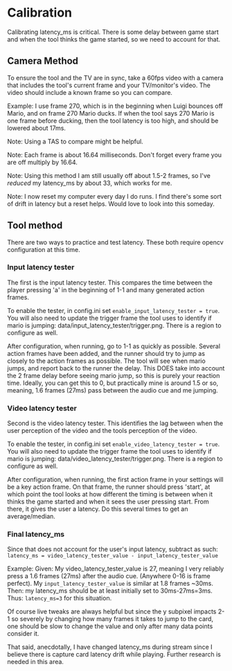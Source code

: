 Calibration
===========

Calibrating latency_ms is critical. There is some delay between game start
and when the tool thinks the game started, so we need to account for that.

Camera Method
-------------

To ensure the tool and the TV are in sync, take a 60fps video with a camera
that includes the tool's current frame and your TV/monitor's video. The
video should include a known frame so you can compare.

Example: I use frame 270, which is in the beginning when Luigi bounces
off Mario, and on frame 270 Mario ducks. If when the tool says 270 Mario
is one frame before ducking, then the tool latency is too high, and should
be lowered about 17ms.

Note: Using a TAS to compare might be helpful.

Note: Each frame is about 16.64 milliseconds. Don't forget every frame you are off multiply
by 16.64.

Note: Using this method I am still usually off about 1.5-2 frames, so I've
*reduced* my latency_ms by about 33, which works for me.

Note: I now reset my computer every day I do runs. I find there's some sort
of drift in latency but a reset helps. Would love to look into this someday.

Tool method
-----------

There are two ways to practice and test latency. These both require opencv
configuration at this time.

### Input latency tester

The first is the input latency tester. This compares the time between the player
pressing 'a' in the beginning of 1-1 and many generated action frames.

To enable the tester, in config.ini set `enable_input_latency_tester = true`. You
will also need to update the trigger frame the tool uses to identify if mario
is jumping: data/input_latency_tester/trigger.png. There is a region to
configure as well.

After configuration, when running, go to 1-1 as quickly as possible.
Several action frames have been added, and the runner should try to jump as
closely to the action frames as possible. The tool will see when mario jumps,
and report back to the runner the delay. This DOES take into account the 2 frame
delay before seeing mario jump, so this is purely your reaction time. Ideally,
you can get this to 0, but practically mine is around 1.5 or so, meaning,
1.6 frames (27ms) pass between the audio cue and me jumping.

### Video latency tester

Second is the video latency tester. This identifies the lag between when the
user perception of the video and the tools perception of the video.

To enable the tester, in config.ini set `enable_video_latency_tester = true`. You
will also need to update the trigger frame the tool uses to identify if mario
is jumping: data/video_latency_tester/trigger.png. There is a region to
configure as well.

After configuration, when running, the first action frame in your settings
will be a key action frame. On that frame, the runner should press 'start',
at which point the tool looks at how different the timing is between when it
thinks the game started and when it sees the user pressing start. From there,
it gives the user a latency. Do this several times to get an average/median.

### Final latency_ms

Since that does not account for the user's input latency, subtract as such:
`latency_ms = video_latency_tester_value - input_latency_tester_value`

Example:
Given: My video_latency_tester_value is 27, meaning I very reliably press
a 1.6 frames (27ms) after the audio cue. (Anywhere 0-16 is frame perfect).
My `input_latency_tester_value` is similar at 1.8 frames ~30ms. 
Then: my latency_ms should be at least initially set to 30ms-27ms=3ms.
Thus: `latency_ms=3` for this situation.

Of course live tweaks are always helpful but since the y subpixel impacts
2-1 so severely by changing how many frames it takes to jump to the card,
one should be slow to change the value and only after many data points
consider it.

That said, anecdotally, I have changed latency_ms during stream since I
believe there is capture card latency drift while playing. Further research
is needed in this area.